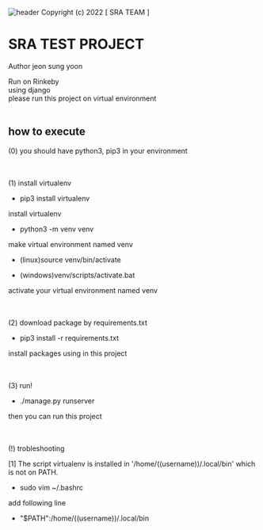 ![header](https://capsule-render.vercel.app/api?type=waving&color=auto&height=300&section=header&text=SRA&fontSize=90&animation=fadeIn&fontAlignY=38&desc=Skin%20minecRaft%20Assistance&descAlignY=51&descAlign=62)
Copyright (c) 2022 [ SRA TEAM ]

# SRA TEST PROJECT

Author jeon sung yoon

Run on Rinkeby<br/>
using django<br/>
please run this project on virtual environment<br/><br/>

## how to execute
(0) you should have python3, pip3 in your environment

<br/><br/>
(1) install virtualenv

- pip3 install virtualenv

install virtualenv

- python3 -m venv venv

make virtual environment named venv

- (linux)source venv/bin/activate

- (windows)venv/scripts/activate.bat


activate your virtual environment named venv

<br/><br/>
(2) download package by requirements.txt

- pip3 install -r requirements.txt

install packages using in this project

<br/><br/>
(3) run!
- ./manage.py runserver

then you can run this project

<br/><br/>
(!) trobleshooting

[1] The script virtualenv is installed in '/home/((username))/.local/bin' which is not on PATH.

- sudo vim ~/.bashrc

add following line

- "$PATH":/home/((username))/.local/bin
